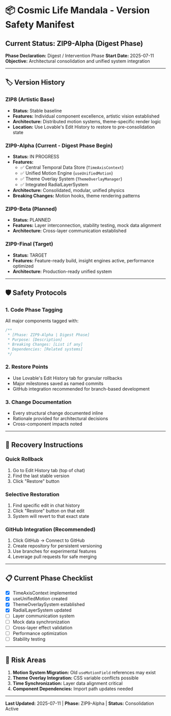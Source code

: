 # 📦 Cosmic Life Mandala - Version Safety Manifest

## Current Status: ZIP9-Alpha (Digest Phase)

**Phase Declaration:** Digest / Intervention Phase
**Start Date:** 2025-07-11
**Objective:** Architectural consolidation and unified system integration

---

## 🏷️ Version History

### ZIP8 (Artistic Base)
- **Status:** Stable baseline
- **Features:** Individual component excellence, artistic vision established
- **Architecture:** Distributed motion systems, theme-specific render logic
- **Location:** Use Lovable's Edit History to restore to pre-consolidation state

### ZIP9-Alpha (Current - Digest Phase Begin)
- **Status:** IN PROGRESS
- **Features:** 
  - ✅ Central Temporal Data Store (`TimeAxisContext`)
  - ✅ Unified Motion Engine (`useUnifiedMotion`)
  - ✅ Theme Overlay System (`ThemeOverlayManager`)
  - ✅ Integrated RadialLayerSystem
- **Architecture:** Consolidated, modular, unified physics
- **Breaking Changes:** Motion hooks, theme rendering patterns

### ZIP9-Beta (Planned)
- **Status:** PLANNED
- **Features:** Layer interconnection, stability testing, mock data alignment
- **Architecture:** Cross-layer communication established

### ZIP9-Final (Target)
- **Status:** TARGET
- **Features:** Feature-ready build, insight engines active, performance optimized
- **Architecture:** Production-ready unified system

---

## 🛡️ Safety Protocols

### 1. Code Phase Tagging
All major components tagged with:
```ts
/**
 * [Phase: ZIP9-Alpha | Digest Phase]
 * Purpose: [Description]
 * Breaking Changes: [List if any]
 * Dependencies: [Related systems]
 */
```

### 2. Restore Points
- Use Lovable's Edit History tab for granular rollbacks
- Major milestones saved as named commits
- GitHub integration recommended for branch-based development

### 3. Change Documentation
- Every structural change documented inline
- Rationale provided for architectural decisions
- Cross-component impacts noted

---

## 🔧 Recovery Instructions

### Quick Rollback
1. Go to Edit History tab (top of chat)
2. Find the last stable version
3. Click "Restore" button

### Selective Restoration
1. Find specific edit in chat history
2. Click "Restore" button on that edit
3. System will revert to that exact state

### GitHub Integration (Recommended)
1. Click GitHub → Connect to GitHub
2. Create repository for persistent versioning
3. Use branches for experimental features
4. Leverage pull requests for safe merging

---

## 📋 Current Phase Checklist

- [x] TimeAxisContext implemented
- [x] useUnifiedMotion created
- [x] ThemeOverlaySystem established
- [x] RadialLayerSystem updated
- [ ] Layer communication system
- [ ] Mock data synchronization
- [ ] Cross-layer effect validation
- [ ] Performance optimization
- [ ] Stability testing

---

## 🚨 Risk Areas

1. **Motion System Migration:** Old `useMotionField` references may exist
2. **Theme Overlay Integration:** CSS variable conflicts possible
3. **Time Synchronization:** Layer data alignment critical
4. **Component Dependencies:** Import path updates needed

---

**Last Updated:** 2025-07-11 | **Phase:** ZIP9-Alpha | **Status:** Consolidation Active